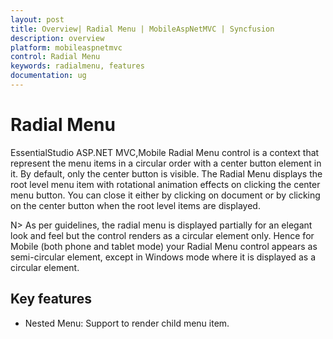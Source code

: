 ```yaml
---
layout: post
title: Overview| Radial Menu | MobileAspNetMVC | Syncfusion
description: overview
platform: mobileaspnetmvc
control: Radial Menu
keywords: radialmenu, features
documentation: ug
---
```


# Radial Menu

EssentialStudio ASP.NET MVC,Mobile Radial Menu control is a context that represent the menu items in a circular order with a center button element in it. By default, only the center button is visible. The Radial Menu displays the root level menu item with rotational animation effects on clicking the center menu button. You can close it either by clicking on document or by clicking on the center button when the root level items are displayed.

N> As per guidelines, the radial menu is displayed partially for an elegant look and feel but the control renders as a circular element only. Hence for Mobile (both phone and tablet mode) your Radial Menu control appears as semi-circular element, except in Windows mode where it is displayed as a circular element.



## Key features

* Nested Menu: Support to render child menu item.

